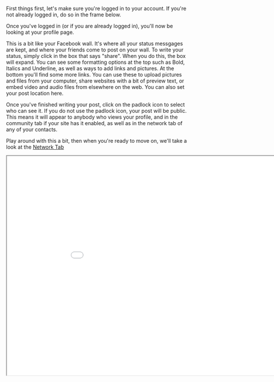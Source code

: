 First things first, let's make sure you're logged in to your account.
If you're not already logged in, do so in the frame below.

Once you've logged in (or if you are already logged in), you'll now be looking at your profile page.

This is a bit like your Facebook wall.
It's where all your status messgages are kept, and where your friends come to post on your wall.
To write your status, simply click in the box that says "share".
When you do this, the box will expand.
You can see some formatting options at the top such as Bold, Italics and Underline, as well as ways to add links and pictures.
At the bottom you'll find some more links.
You can use these to upload pictures and files from your computer, share websites with a bit of preview text, or embed video and audio files from elsewhere on the web.
You can also set your post location here.

Once you've finished writing your post, click on the padlock icon to select who can see it.
If you do not use the padlock icon, your post will be public.
This means it will appear to anybody who views your profile, and in the community tab if your site has it enabled, as well as in the network tab of any of your contacts.

Play around with this a bit, then when you're ready to move on, we'll take a look at the <a href="help/Quick-Start-network">Network Tab</a>

<iframe src="login" width="950" height="600"></iframe>


